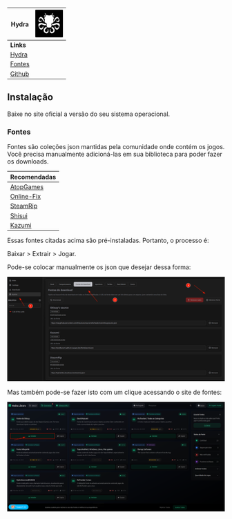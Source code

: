 |**Hydra**|![hydra-icon](/images/hydra/icon.png)| 
|-|-|
|**Links**|
|[Hydra](https://hydralauncher.gg/pt-br)|
|[Fontes](https://library.hydra.wiki/)|
|[Github](https://github.com/hydralauncher/hydra)|

## Instalação

Baixe no site oficial a versão do seu sistema operacional.

### Fontes

Fontes são coleções json mantidas pela comunidade onde contém os jogos. Você precisa manualmente adicioná-las em sua biblioteca para poder fazer os downloads.

|Recomendadas|
|-|
|[AtopGames](https://hydralinks.pages.dev/sources/atop-games.json)|
|[Online-Fix](https://hydralinks.pages.dev/sources/onlinefix.json)|
|[SteamRip](https://hydralinks.pages.dev/sources/steamrip.json)|
|[Shisui](https://raw.githubusercontent.com/Shisuiicaro/source/refs/heads/main/shisuyssource.json)|
|[Kazumi](https://davidkazumi-github-io.pages.dev/fontekazumi.json)|

Essas fontes citadas acima são pré-instaladas. Portanto, o processo é:

Baixar > Extrair > Jogar.

Pode-se colocar manualmente os json que desejar dessa forma:

![instalar-fonte-manual](/images/hydra/image.png)

Mas também pode-se fazer isto com um clique acessando o site de fontes:

![instalar-fonte-site](/images/hydra/image-1.png)